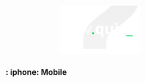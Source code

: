 <h1 align = "center" >
    <img alt = "DevQuiz" title = "DevQuiz" src = "github/logo.png" />
</h1 >

## : iphone: Mobile
